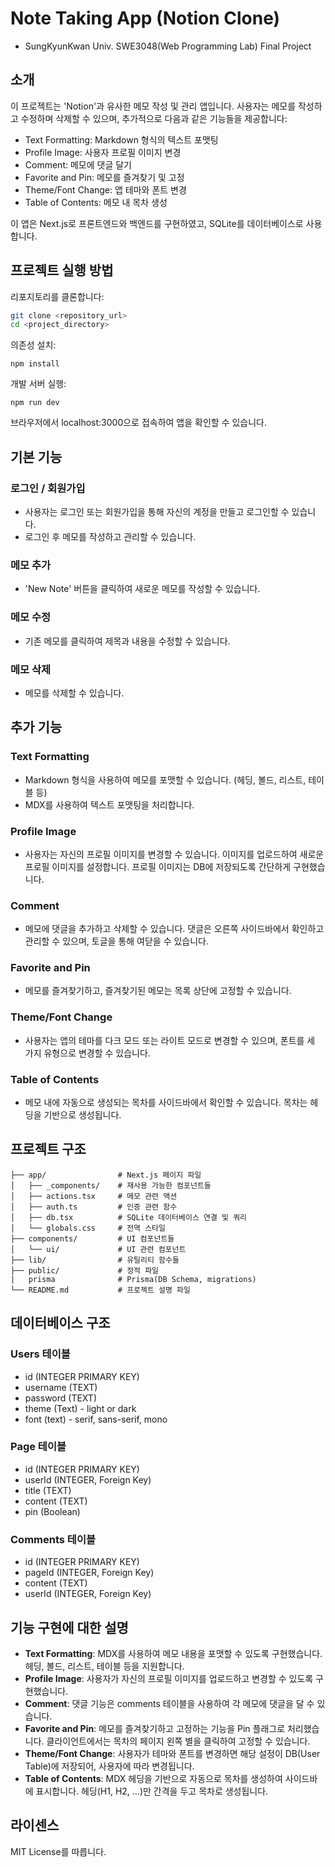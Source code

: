 # Note Taking App (Notion Clone)

- SungKyunKwan Univ. SWE3048(Web Programming Lab) Final Project

## 소개

이 프로젝트는 'Notion'과 유사한 메모 작성 및 관리 앱입니다. 사용자는 메모를 작성하고 수정하며 삭제할 수 있으며, 추가적으로 다음과 같은 기능들을 제공합니다:

- Text Formatting: Markdown 형식의 텍스트 포맷팅
- Profile Image: 사용자 프로필 이미지 변경
- Comment: 메모에 댓글 달기
- Favorite and Pin: 메모를 즐겨찾기 및 고정
- Theme/Font Change: 앱 테마와 폰트 변경
- Table of Contents: 메모 내 목차 생성

이 앱은 Next.js로 프론트엔드와 백엔드를 구현하였고, SQLite를 데이터베이스로 사용합니다.

## 프로젝트 실행 방법

리포지토리를 클론합니다:

```bash
git clone <repository_url>
cd <project_directory>
```

의존성 설치:

```
npm install
```

개발 서버 실행:

```
npm run dev
```

브라우저에서 localhost:3000으로 접속하여 앱을 확인할 수 있습니다.

## **기본 기능**

### **로그인 / 회원가입**

- 사용자는 로그인 또는 회원가입을 통해 자신의 계정을 만들고 로그인할 수 있습니다.
- 로그인 후 메모를 작성하고 관리할 수 있습니다.

### **메모 추가**

- 'New Note' 버튼을 클릭하여 새로운 메모를 작성할 수 있습니다.

### **메모 수정**

- 기존 메모를 클릭하여 제목과 내용을 수정할 수 있습니다.

### **메모 삭제**

- 메모를 삭제할 수 있습니다.

## **추가 기능**

### **Text Formatting**

- Markdown 형식을 사용하여 메모를 포맷할 수 있습니다. (헤딩, 볼드, 리스트, 테이블 등)
- MDX를 사용하여 텍스트 포맷팅을 처리합니다.

### **Profile Image**

- 사용자는 자신의 프로필 이미지를 변경할 수 있습니다. 이미지를 업로드하여 새로운 프로필 이미지를 설정합니다. 프로필 이미지는 DB에 저장되도록 간단하게 구현했습니다.

### **Comment**

- 메모에 댓글을 추가하고 삭제할 수 있습니다. 댓글은 오른쪽 사이드바에서 확인하고 관리할 수 있으며, 토글을 통해 여닫을 수 있습니다.

### **Favorite and Pin**

- 메모를 즐겨찾기하고, 즐겨찾기된 메모는 목록 상단에 고정할 수 있습니다.

### **Theme/Font Change**

- 사용자는 앱의 테마를 다크 모드 또는 라이트 모드로 변경할 수 있으며, 폰트를 세 가지 유형으로 변경할 수 있습니다.

### **Table of Contents**

- 메모 내에 자동으로 생성되는 목차를 사이드바에서 확인할 수 있습니다. 목차는 헤딩을 기반으로 생성됩니다.

## **프로젝트 구조**

```
├── app/                # Next.js 페이지 파일
│   ├── _components/    # 재사용 가능한 컴포넌트들
│   ├── actions.tsx     # 메모 관련 액션
│   ├── auth.ts         # 인증 관련 함수
│   ├── db.tsx          # SQLite 데이터베이스 연결 및 쿼리
│   └── globals.css     # 전역 스타일
├── components/         # UI 컴포넌트들
│   └── ui/             # UI 관련 컴포넌트
├── lib/                # 유틸리티 함수들
├── public/             # 정적 파일
|   prisma              # Prisma(DB Schema, migrations)
└── README.md           # 프로젝트 설명 파일
```

## **데이터베이스 구조**

### **Users 테이블**

- id (INTEGER PRIMARY KEY)
- username (TEXT)
- password (TEXT)
- theme (Text) - light or dark
- font (text) - serif, sans-serif, mono

### **Page 테이블**

- id (INTEGER PRIMARY KEY)
- userId (INTEGER, Foreign Key)
- title (TEXT)
- content (TEXT)
- pin (Boolean)

### **Comments 테이블**

- id (INTEGER PRIMARY KEY)
- pageId (INTEGER, Foreign Key)
- content (TEXT)
- userId (INTEGER, Foreign Key)

## **기능 구현에 대한 설명**

- **Text Formatting**: MDX를 사용하여 메모 내용을 포맷할 수 있도록 구현했습니다. 헤딩, 볼드, 리스트, 테이블 등을 지원합니다.
- **Profile Image**: 사용자가 자신의 프로필 이미지를 업로드하고 변경할 수 있도록 구현했습니다.
- **Comment**: 댓글 기능은 comments 테이블을 사용하여 각 메모에 댓글을 달 수 있습니다.
- **Favorite and Pin**: 메모를 즐겨찾기하고 고정하는 기능을 Pin 플래그로 처리했습니다. 클라이언트에서는 목차의 페이지 왼쪽 별을 클릭하여 고정할 수 있습니다.
- **Theme/Font Change**: 사용자가 테마와 폰트를 변경하면 해당 설정이 DB(User Table)에 저장되어, 사용자에 따라 변경됩니다.
- **Table of Contents**: MDX 헤딩을 기반으로 자동으로 목차를 생성하여 사이드바에 표시합니다. 헤딩(H1, H2, ...)만 간격을 두고 목차로 생성됩니다.

## 라이센스

MIT License를 따릅니다.
